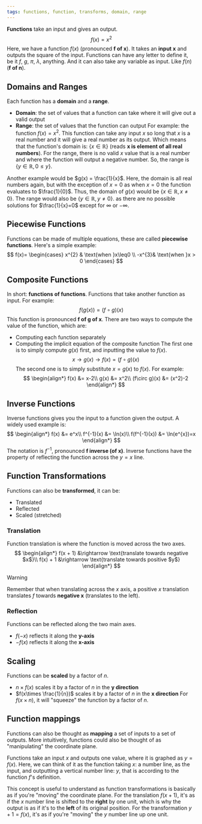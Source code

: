 ```yaml
---
tags: functions, function, transforms, domain, range
---
```

**Functions** take an input and gives an output.
$$
f(x) = x^2
$$
Here, we have a function $f(x)$ (pronounced **f of x**). It takes an **input x** and outputs the square of the input. Functions can have any letter to define it, be it $f$, $g$, $\pi$, $\lambda$, anything. And it can also take any variable as input. Like $f(n)$ (**f of n**).
## Domains and Ranges
Each function has a **domain** and a **range**.
* **Domain**: the set of values that a function can take where it will give out a valid output
* **Range**: the set of values that the function can output
For example: the function $f(x) = x^2$. This function can take any input $x$ so long that $x$ is a real number and it will give a real number as its output. Which means that the function's domain is: $\{ x \in \mathbb{R} \}$ (reads **x is element of all real numbers**). For the range, there is no valid $x$ value that is a real number and where the function will output a negative number. So, the range is $\{y \in \mathbb{R}, 0 \leq y\}$.

Another example would be $g(x) = \frac{1}{x}$. Here, the domain is all real numbers again, but with the exception of $x = 0$ as when $x=0$ the function evaluates to $\frac{1}{0}$. Thus, the domain of $g(x)$ would be $\{x\in\mathbb{R},x \neq 0\}$. The range would also be $\{y\in\mathbb{R}, y \neq 0\}$. as there are no possible solutions for $\frac{1}{x}=0$ except for $\infty$ or $-\infty$.
## Piecewise Functions
Functions can be made of multiple equations, these are called **piecewise functions**. Here's a simple example:
$$
f(x)=
\begin{cases}
x^{2} & \text{when }x\leq0 \\
-x^{3}& \text{when }x > 0
\end{cases}
$$
## Composite Functions
In short: **functions of functions**. Functions that take another function as input. For example:
$$
f(g(x)) = (f\circ g)(x)
$$
This function is pronounced **f of g of x**. There are two ways to compute the value of the function, which are:
* Computing each function separately
* Computing the implicit equation of the composite function
The first one is to simply compute $g(x)$ first, and inputting the value to $f(x)$.
$$
x\rightarrow g(x)\rightarrow f(x) = (f\circ g)(x)
$$
The second one is to simply substitute $x = g(x)$ to $f(x)$. For example:
$$
\begin{align*}
f(x) &= x-2\\
g(x) &= x^2\\
(f\circ g)(x) &= (x^2)-2
\end{align*}
$$
## Inverse Functions
Inverse functions gives you the input to a function given the output. A widely used example is:
$$
\begin{align*}
f(x) &= e^x\\
f^{-1}(x) &= \ln(x)\\
f(f^{-1}(x)) &= \ln(e^{x})=x
\end{align*}
$$
The notation is $f^{-1}$, pronounced **f inverse (of x)**. Inverse functions have the property of reflecting the function across the $y = x$ line.
## Function Transformations
Functions can also be **transformed**, it can be:
* Translated
* Reflected
* Scaled (stretched)
### Translation
Function translation is where the function is moved across the two axes.
$$
\begin{align*}
f(x + 1) &\rightarrow \text{translate towards negative $x$}\\
f(x) + 1 &\rightarrow \text{translate towards positive $y$}
\end{align*}
$$
> [!warning]
> Remember that when translating across the $x$ axis, a positive $x$ translation translates $f$ towards **negative x** (translates to the left).
### Reflection
Functions can be reflected along the two main axes.
* $f(-x)$ reflects it along the **y-axis**
* $-f(x)$ reflects it along the **x-axis**
## Scaling
Functions can be **scaled** by a factor of $n$.
* $n\times f(x)$ scales it by a factor of $n$ in the **y direction**
* $f(x\times \frac{1}{n})$ scales it by a factor of $n$ in the **x direction**
For $f(x \times n)$, it will "squeeze" the function by a factor of $n$.
## Function mappings
Functions can also be thought as **mapping** a set of inputs to a set of outputs. More intuitively, functions could also be thought of as "manipulating" the coordinate plane.

Functions take an input $x$ and outputs one value, where it is graphed as $y = f(x)$. 
Here, we can think of it as the function taking $x$: a number line, as the input, and outputting a vertical number line: $y$, that is according to the function $f$'s definition. 

This concept is useful to understand as function transformations is basically as if you're "moving" the coordinate plane. For the translation $f(x+1)$, it's as if the $x$ number line is shifted to the **right** by one unit, which is why the output is as if it's to the **left** of its original position. For the transformation $y + 1 = f(x)$, it's as if you're "moving" the $y$ number line up one unit.